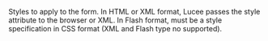 Styles to apply to the form. In HTML or XML format,
            Lucee passes the style attribute to the browser
            or XML. In Flash format, must be a style specification
            in CSS format (XML and Flash type no supported).